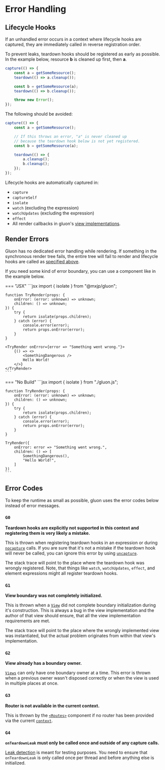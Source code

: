 # Error Handling

## Lifecycle Hooks
If an unhandled error occurs in a context where lifecycle hooks are captured, they are immediately called in reverse registration order.

To prevent leaks, teardown hooks should be registered as early as possible. In the example below, resource **b** is cleaned up first, then **a**.
```jsx
capture(() => {
	const a = getSomeResource();
	teardown(() => a.cleanup());

	const b = getSomeResource(a);
	teardown(() => b.cleanup());

	throw new Error();
});
```

The following should be avoided:
```jsx
capture(() => {
	const a = getSomeResource();

	// If this throws an error, "a" is never cleaned up
	// because the teardown hook below is not yet registered.
	const b = getSomeResource(a);

	teardown(() => {
		a.cleanup();
		b.cleanup();
	});
});
```

Lifecycle hooks are automatically captured in:
+ `capture`
+ `captureSelf`
+ `isolate`
+ `watch` (excluding the expression)
+ `watchUpdates` (excluding the expression)
+ `effect`
+ All render callbacks in gluon's [view implementations](./views/index.md#creating-views).

## Render Errors
Gluon has no dedicated error handling while rendering. If something in the synchronous render tree fails, the entire tree will fail to render and lifecycle hooks are called as [specified above](#lifecycle-hooks).

If you need some kind of error boundary, you can use a component like in the example below.

=== "JSX"
	```jsx
	import { isolate } from "@mxjp/gluon";

	function TryRender(props: {
		onError: (error: unknown) => unknown;
		children: () => unknown;
	}) {
		try {
			return isolate(props.children);
		} catch (error) {
			console.error(error);
			return props.onError(error);
		}
	}

	<TryRender onError={error => "Something went wrong."}>
		{() => <>
			<SomethingDangerous />
			Hello World!
		</>}
	</TryRender>
	```

=== "No Build"
	```jsx
	import { isolate } from "./gluon.js";

	function TryRender(props: {
		onError: (error: unknown) => unknown;
		children: () => unknown;
	}) {
		try {
			return isolate(props.children);
		} catch (error) {
			console.error(error);
			return props.onError(error);
		}
	}

	TryRender({
		onError: error => "Something went wrong.",
		children: () => [
			SomethingDangerous(),
			"Hello World!",
		]
	})
	```

## Error Codes
To keep the runtime as small as possible, gluon uses the error codes below instead of error messages.

### `G0`
**Teardown hooks are explicitly not supported in this context and registering them is very likely a mistake.**

This is thrown when registering teardown hooks in an expression or during [`nocapture`](./lifecycle.md#nocapture) calls. If you are sure that it's not a mistake if the teardown hook will never be called, you can ignore this error by using [`uncapture`](./lifecycle.md#uncapture).

The stack trace will point to the place where the teardown hook was wrongly registered. Note, that things like `watch`, `watchUpdates`, `effect`, and element expressions might all register teardown hooks.

### `G1`
**View boundary was not completely initialized.**

This is thrown when a [`View`](./views/index.md#implementing-views) did not complete boundary initialization during it's construction. This is always a bug in the view implementation and the author of that view should ensure, that all the view implementation requirements are met.

The stack trace will point to the place where the wrongly implemented view was instantiated, but the actual problem originates from within that view's implementation.

### `G2`
**View already has a boundary owner.**

[`Views`](./views/index.md#view-api) can only have one boundary owner at a time. This error is thrown when a previous owner wasn't disposed correctly or when the view is used in multiple places at once.

### `G3`
**Router is not available in the current context.**

This is thrown by the [`<Routes>`](./routing.md) component if no router has been provided via the current [`context`](./context.md).

### `G4`
**`onTeardownLeak` must only be called once and outside of any capture calls.**

[Leak detection](./testing.md#leak-detection) is meant for testing purposes. You need to ensure that `onTeardownLeak` is only called once per thread and before anything else is initialized.
